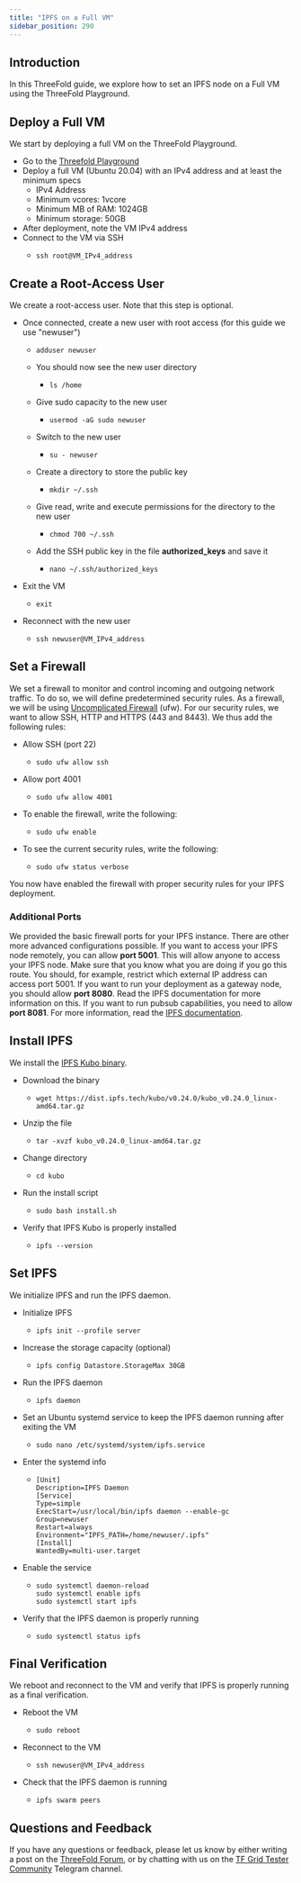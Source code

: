 ```yaml
---
title: "IPFS on a Full VM"
sidebar_position: 290
---
```






## Introduction

In this ThreeFold guide, we explore how to set an IPFS node on a Full VM using the ThreeFold Playground.

## Deploy a Full VM

We start by deploying a full VM on the ThreeFold Playground.

* Go to the [Threefold Playground](https://playground.grid.tf/#/)
* Deploy a full VM (Ubuntu 20.04) with an IPv4 address and at least the minimum specs
  * IPv4 Address
  * Minimum vcores: 1vcore
  * Minimum MB of RAM: 1024GB
  * Minimum storage: 50GB
* After deployment, note the VM IPv4 address
* Connect to the VM via SSH
  * ``` 
    ssh root@VM_IPv4_address
    ```

## Create a Root-Access User

We create a root-access user. Note that this step is optional.

* Once connected, create a new user with root access (for this guide we use "newuser")
  * ``` 
    adduser newuser
    ```
  * You should now see the new user directory
    * ``` 
      ls /home
      ```
  * Give sudo capacity to the new user
    * ```
      usermod -aG sudo newuser
      ```
  * Switch to the new user
    * ```
      su - newuser
      ```
  * Create a directory to store the public key
    * ```
      mkdir ~/.ssh
      ```
  * Give read, write and execute permissions for the directory to the new user
    * ```
      chmod 700 ~/.ssh
      ```
  * Add the SSH public key in the file **authorized_keys** and save it
    * ```
      nano ~/.ssh/authorized_keys
      ```
* Exit the VM 
  * ```
    exit
    ```
* Reconnect with the new user
  * ``` 
    ssh newuser@VM_IPv4_address
    ```

## Set a Firewall

We set a firewall to monitor and control incoming and outgoing network traffic. To do so, we will define predetermined security rules. As a firewall, we will be using [Uncomplicated Firewall](https://wiki.ubuntu.com/UncomplicatedFirewall) (ufw).
For our security rules, we want to allow SSH, HTTP and HTTPS (443 and 8443).
We thus add the following rules:
* Allow SSH (port 22)
  * ```
    sudo ufw allow ssh
    ```
* Allow port 4001
  * ```
    sudo ufw allow 4001
    ```
* To enable the firewall, write the following:
  * ```
    sudo ufw enable
    ```
* To see the current security rules, write the following:
  * ```
    sudo ufw status verbose
    ```
You now have enabled the firewall with proper security rules for your IPFS deployment.

### Additional Ports

We provided the basic firewall ports for your IPFS instance. There are other more advanced configurations possible.
If you want to access your IPFS node remotely, you can allow **port 5001**. This will allow anyone to access your IPFS node. Make sure that you know what you are doing if you go this route. You should, for example, restrict which external IP address can access port 5001.
If you want to run your deployment as a gateway node, you should allow **port 8080**. Read the IPFS documentation for more information on this.
If you want to run pubsub capabilities, you need to allow **port 8081**. For more information, read the [IPFS documentation](https://blog.ipfs.tech/25-pubsub/).

## Install IPFS

We install the [IPFS Kubo binary](https://docs.ipfs.tech/install/command-line/#install-official-binary-distributions).
* Download the binary
  * ```
    wget https://dist.ipfs.tech/kubo/v0.24.0/kubo_v0.24.0_linux-amd64.tar.gz
    ```
* Unzip the file
  * ```
    tar -xvzf kubo_v0.24.0_linux-amd64.tar.gz
    ```
* Change directory
  * ```
    cd kubo
    ```
* Run the install script
  * ```
    sudo bash install.sh
    ```
* Verify that IPFS Kubo is properly installed
  * ```
    ipfs --version
    ```

## Set IPFS

We initialize IPFS and run the IPFS daemon.

* Initialize IPFS
  * ```
    ipfs init --profile server
    ```
* Increase the storage capacity (optional)
  * ```
    ipfs config Datastore.StorageMax 30GB
    ```
* Run the IPFS daemon
  * ```
    ipfs daemon
    ```
* Set an Ubuntu systemd service to keep the IPFS daemon running after exiting the VM
  * ```
    sudo nano /etc/systemd/system/ipfs.service
    ```
* Enter the systemd info
  * ```
    [Unit]
    Description=IPFS Daemon
    [Service]
    Type=simple
    ExecStart=/usr/local/bin/ipfs daemon --enable-gc
    Group=newuser
    Restart=always
    Environment="IPFS_PATH=/home/newuser/.ipfs"
    [Install]
    WantedBy=multi-user.target
    ```
* Enable the service
  * ```
    sudo systemctl daemon-reload
    sudo systemctl enable ipfs
    sudo systemctl start ipfs
    ```
* Verify that the IPFS daemon is properly running
  * ```
    sudo systemctl status ipfs
    ```
## Final Verification
We reboot and reconnect to the VM and verify that IPFS is properly running as a final verification.
* Reboot the VM
  * ```
    sudo reboot
    ```
* Reconnect to the VM
  * ```
    ssh newuser@VM_IPv4_address
    ```
* Check that the IPFS daemon is running
  * ```
    ipfs swarm peers
    ```
## Questions and Feedback
If you have any questions or feedback, please let us know by either writing a post on the [ThreeFold Forum](https://forum.threefold.io/), or by chatting with us on the [TF Grid Tester Community](https://t.me/threefoldtesting) Telegram channel.